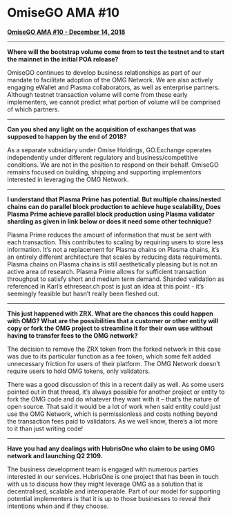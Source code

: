 # OmiseGO AMA #10

**[OmiseGO AMA #10 - December 14, 2018](https://www.reddit.com/r/omise_go/comments/a6cpcw/omisego_ama_10_december_14_2018/)**

***

**Where will the bootstrap volume come from to test the testnet and to start the mainnet in the initial POA release?**

OmiseGO continues to develop business relationships as part of our mandate to facilitate adoption of the OMG Network. We are also actively engaging eWallet and Plasma collaborators, as well as enterprise partners. Although testnet transaction volume will come from these early implementers, we cannot predict what portion of volume will be comprised of which partners.

***

**Can you shed any light on the acquisition of exchanges that was supposed to happen by the end of 2018?**

As a separate subsidiary under Omise Holdings, GO.Exchange operates independently under different regulatory and business/competitive conditions. We are not in the position to respond on their behalf. OmiseGO remains focused on building, shipping and supporting implementors interested in leveraging the OMG Network.

***

**I understand that Plasma Prime has potential. But multiple chains/nested chains can do parallel block production to achieve huge scalability, Does Plasma Prime achieve parallel block production using Plasma validator sharding as given in link below or does it need some other technique?**

Plasma Prime reduces the amount of information that must be sent with each transaction. This contributes to scaling by requiring users to store less information. It’s not a replacement for Plasma chains on Plasma chains, it’s an entirely different architecture that scales by reducing data requirements. Plasma chains on Plasma chains is still aesthetically pleasing but is not an active area of research. Plasma Prime allows for sufficient transaction throughput to satisfy short and medium term demand. Sharded validation as referenced in Karl’s ethresear.ch post is just an idea at this point - it’s seemingly feasible but hasn’t really been fleshed out.

***

**This just happened with ZRX. What are the chances this could happen with OMG? What are the possibilities that a customer or other entity will copy or fork the OMG project to streamline it for their own use without having to transfer fees to the OMG network?**

The decision to remove the ZRX token from the forked network in this case was due to its particular function as a fee token, which some felt added unnecessary friction for users of their platform. The OMG Network doesn’t require users to hold OMG tokens, only validators.

There was a good discussion of this in a recent daily as well. As some users pointed out in that thread, it’s always possible for another project or entity to fork the OMG code and do whatever they want with it – that’s the nature of open source. That said it would be a lot of work when said entity could just use the OMG Network, which is permissionless and costs nothing beyond the transaction fees paid to validators. As we well know, there’s a lot more to it than just writing code!

***

**Have you had any dealings with HubrisOne who claim to be using OMG network and launching Q2 2109.**

The business development team is engaged with numerous parties interested in our services. HubrisOne is one project that has been in touch with us to discuss how they might leverage OMG as a solution that is decentralised, scalable and interoperable. Part of our model for supporting potential implementers is that it is up to those businesses to reveal their intentions when and if they choose.
